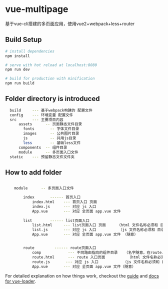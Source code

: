 # vue-multipage
基于vue-cli搭建的多页面应用，使用vue2+webpack+less+router

## Build Setup

``` bash
# install dependencies
npm install

# serve with hot reload at localhost:8080
npm run dev

# build for production with minification
npm run build
```
## Folder directory is introduced

``` bash
  build     --- 基于webpack构建的 配置文件
  config    --- 环境变量 配置文件
  src       --- 主要项目内容
      assets      -- 页面静态文件目录
        fonts       -- 字体文件目录
        images      -- 公共图片目录
        js          -- 共用js目录
        less        -- 基础less文件
      components  -- 组件目录
      module      -- 多页面入口文件
  static    --- 预留静态文件文件夹
```


## How to add folder

``` bash

    module      -- 多页面入口文件

        index       ------ 首页入口
            index.html    --- 首页入口 页面
            index.js      --- 对应 js 入口
            App.vue       --- 对应 全页面 app.vue 文件
          
        list        ------ list页面入口
            list.html     --- list页面入口 页面     （html 文件名称必须和 目录名称一致）
            list.js       --- 对应 js 入口          （js 文件名称必须和 目录名称一致）
            App.vue       --- 对应 全页面 app.vue 文件 （随意）


        route         ------ route页面入口
            comp            --- 不同路由指向的组件目录   （名字随意，在route.js中引入)
            route.html      --- route 入口页面          （html 文件名称必须和 目录名称一致）
            route.js       --- 对应 js 入口           （js 文件名称必须和 目录名称一致）
            App.vue       --- 对应 全页面 app.vue 文件（随意）

```

For detailed explanation on how things work, checkout the [guide](http://vuejs-templates.github.io/webpack/) and [docs for vue-loader](http://vuejs.github.io/vue-loader).
